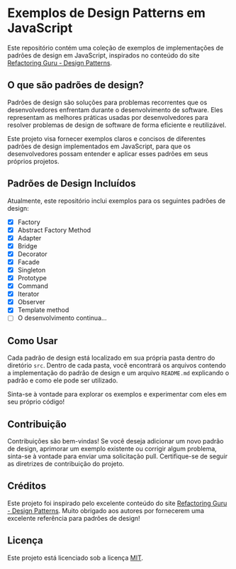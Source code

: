 # Exemplos de Design Patterns em JavaScript

Este repositório contém uma coleção de exemplos de implementações de padrões de design em JavaScript, inspirados no conteúdo do site [Refactoring Guru - Design Patterns](https://refactoring.guru/design-patterns).

## O que são padrões de design?

Padrões de design são soluções para problemas recorrentes que os desenvolvedores enfrentam durante o desenvolvimento de software. Eles representam as melhores práticas usadas por desenvolvedores para resolver problemas de design de software de forma eficiente e reutilizável.

Este projeto visa fornecer exemplos claros e concisos de diferentes padrões de design implementados em JavaScript, para que os desenvolvedores possam entender e aplicar esses padrões em seus próprios projetos.

## Padrões de Design Incluídos

Atualmente, este repositório inclui exemplos para os seguintes padrões de design:

- [x] Factory 
- [x] Abstract Factory Method
- [x] Adapter
- [x] Bridge
- [x] Decorator
- [x] Facade
- [x] Singleton
- [x] Prototype
- [x] Command
- [x] Iterator
- [x] Observer
- [x] Template method
- [ ] O desenvolvimento continua...

## Como Usar

Cada padrão de design está localizado em sua própria pasta dentro do diretório `src`. Dentro de cada pasta, você encontrará os arquivos contendo a implementação do padrão de design e um arquivo `README.md` explicando o padrão e como ele pode ser utilizado.

Sinta-se à vontade para explorar os exemplos e experimentar com eles em seu próprio código!

## Contribuição

Contribuições são bem-vindas! Se você deseja adicionar um novo padrão de design, aprimorar um exemplo existente ou corrigir algum problema, sinta-se à vontade para enviar uma solicitação pull. Certifique-se de seguir as diretrizes de contribuição do projeto.

## Créditos

Este projeto foi inspirado pelo excelente conteúdo do site [Refactoring Guru - Design Patterns](https://refactoring.guru/design-patterns). Muito obrigado aos autores por fornecerem uma excelente referência para padrões de design!

## Licença

Este projeto está licenciado sob a licença [MIT](LICENSE).
